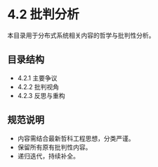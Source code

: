 # 4.2 批判分析

本目录用于分布式系统相关内容的哲学与批判性分析。

## 目录结构

- 4.2.1 主要争议
- 4.2.2 批判视角
- 4.2.3 反思与重构

## 规范说明

- 内容需结合最新哲科工程思想，分类严谨。
- 保留所有原有批判性内容。
- 递归迭代，持续补全。
